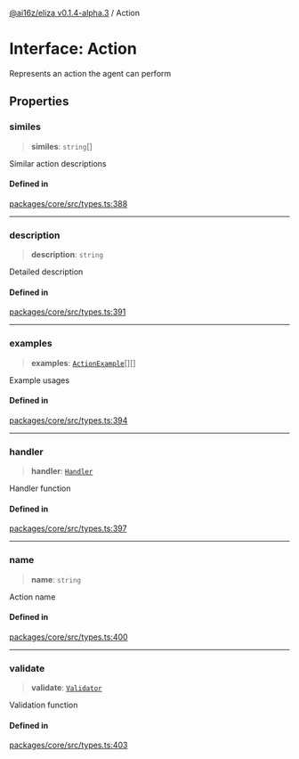 [@ai16z/eliza v0.1.4-alpha.3](../index.md) / Action

# Interface: Action

Represents an action the agent can perform

## Properties

### similes

> **similes**: `string`[]

Similar action descriptions

#### Defined in

[packages/core/src/types.ts:388](https://github.com/BlueBoxGaming/eliza/blob/main/packages/core/src/types.ts#L388)

***

### description

> **description**: `string`

Detailed description

#### Defined in

[packages/core/src/types.ts:391](https://github.com/BlueBoxGaming/eliza/blob/main/packages/core/src/types.ts#L391)

***

### examples

> **examples**: [`ActionExample`](ActionExample.md)[][]

Example usages

#### Defined in

[packages/core/src/types.ts:394](https://github.com/BlueBoxGaming/eliza/blob/main/packages/core/src/types.ts#L394)

***

### handler

> **handler**: [`Handler`](../type-aliases/Handler.md)

Handler function

#### Defined in

[packages/core/src/types.ts:397](https://github.com/BlueBoxGaming/eliza/blob/main/packages/core/src/types.ts#L397)

***

### name

> **name**: `string`

Action name

#### Defined in

[packages/core/src/types.ts:400](https://github.com/BlueBoxGaming/eliza/blob/main/packages/core/src/types.ts#L400)

***

### validate

> **validate**: [`Validator`](../type-aliases/Validator.md)

Validation function

#### Defined in

[packages/core/src/types.ts:403](https://github.com/BlueBoxGaming/eliza/blob/main/packages/core/src/types.ts#L403)

